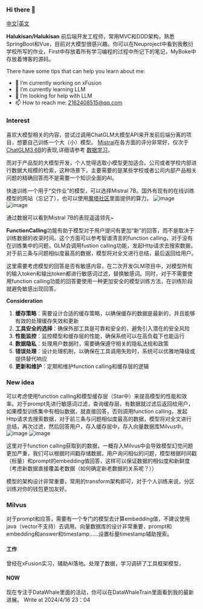 ### Hi there 👋
[中文](https://github.com/Halukisan/Halukisan/blob/main/README.md)|[英文](https://github.com/Halukisan/Halukisan/blob/main/READMEE.md)

**Halukisan/Halukisan** 前后端开发工程师，常用MVC和DDD架构，熟悉SpringBoot和Vue，目前对大模型很感兴趣。你可以在Neuproject中看到我敷衍学校所写的作业，First中存放着所有学习编程的过程中所记下的笔记，MyBoke中存放着博客的源码。

There have some tips that can help you learn about me: 
- 🔭 I’m currently working on xFusion
- 🌱 I’m currently learning LLM
- 🤔 I’m looking for help with LLM
- 📫 How to reach me: 2162408515@qq.com

### **Interest**

喜欢大模型相关的内容，尝试过调用ChatGLM大模型API来开发前后端分离的项目，想要自己训练一个大（小）模型。
[Mistral](https://modelscope.cn/models/TabbyML/Mistral-7B/summary)在各方面的评分非常好，仅次于[ChatGLM3 6B](https://modelscope.cn/models/ZhipuAI/chatglm3-6b/summary)的表现,详细请参考 
[数据学习](https://www.datalearner.com/ai-models/llm-evaluation)。

而对于产品型的大模型开发，个人觉得选取小模型更加适合。公司或者学校内部进行数据大规模的检索，这种场景下，主要需要的是某些学校或者公司内部产品相关问题的精确回答而不是需要一个知识全面的AI。

快速训练一个用于“交作业”的模型，可以选择Mistral 7B。国外有现有的在线训练模型的网站（忘记了），也可以使用[魔塔社区](https://modelscope.cn/home)里面提供的算力。
![image](https://github.com/Halukisan/Halukisan/assets/102407304/7808aaae-58c7-458e-a40e-91ce0027648a)
![image](https://github.com/Halukisan/Halukisan/assets/102407304/97c321ba-e697-40d7-831a-30157f937b89)

通过数据可以看到Mistral 7B的表现遥遥领先~

**FunctionCalling**功能有助于模型对于用户提问有更加“新”的回答，而不是取决于训练数据的收录时间。这个方面可以参考智谱清言的function calling，对于没有在训练集中的问题，GLM会调用fustion calling功能，发起Http请求去搜索数据，对于前三条与问题相似度最高的数据，模型将对全文进行总结，最后返回给用户。

这里需要考虑模型的回答是否有敏感内容，在二次开发GLM项目中，对模型所有的输入token和输出token都进行敏感词过滤，替换敏感词。同时，对于不需要使用function calling功能的回答要使用一种更加安全的模型训练方法，在训练阶段就避免敏感出现回答。

**Consideration**
1. **缓存策略**：需要设计合适的缓存策略，以确保缓存的数据是最新的，并且能够有效的处理缓存失效和更新
2. **工具安全的选择**：确保外部工具是可靠和安全的，避免引入潜在的安全风险
3. **性能监控**：监控模型和缓存层的性能，确保系统可以在高负载下也能运行
4. **数据隐私**：处理用户数据时，需要确保遵守相关的隐私法规和政策
5. **错误处理**：设计处理机制，以确保在工具调用失败时，系统可以优雅地降级或提供替代响应
6. **更新和维护**：定期和维护function calling和缓存层的逻辑

### **New idea**
可以考虑使用function calling和模型缓存层（Star中）来提高模型的性能和效率。对于prompt先进行敏感词过滤，查询缓存层，有数据就过滤后返回给用户，如果模型训练集中有相似数据，就直接回答，否则调用function calling，发起Http请求去搜索数据，对于前三条与问题相似度最高的数据，模型将对全文进行总结，再次过滤，然后回答用户，存入缓存层中，存入向量数据库Milvus中。
![image](https://github.com/Halukisan/Halukisan/assets/102407304/d7799d0d-adb6-4895-9b0d-1b439d350585)
![image](https://github.com/Halukisan/Halukisan/assets/102407304/9038584a-e4df-4557-804f-e8732304a96c)

这里对于function calling获取到的数据，一概存入Milvus中会导致模型幻觉问题更加严重，我们可以根据时间戳存储数据，用户询问相似的问题，模型根据时间戳（标量）和prompt的embedding值回答，这样可以保证数据的相似度和新鲜度（考虑新数据直接覆盖老数据（如何确定新老数据的关系呢？））

模型的架构设计非常重要，常用的transform架构即可，对于个人训练来说，分区训练对你的钱包更加友好。

### Milvus
对于prompt和应答，需要有一个专门的模型去计算embedding值，不建议使用java（vector不支持）去调用。向量数据库的设计非常重要，prompt和embedding和answer和timestamp......设置标量timestamp辅助搜索。

#### 工作
曾经在xFusion实习，辅助AI落地。处理了数据，学习调研了工具框架模型，
#### NOW
现在专注于DataWhale里面的活动，你可以在DataWhaleTrain里面看到我的最新进展。
Write at 2024/4/16 23：04
